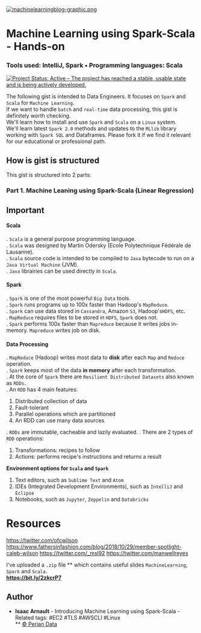 [![machinelearningblog-graphic.png](https://i.postimg.cc/MKPygzQz/machinelearningblog-graphic.png)](https://postimg.cc/fJdt9nCP)

# Machine Learning using Spark-Scala - Hands-on
### Tools used: IntelliJ, Spark • Programming languages: Scala

[![Project Status: Active – The project has reached a stable, usable state and is being actively developed.](https://www.repostatus.org/badges/latest/active.svg)](https://www.repostatus.org/#active)

The following gist is intended to Data Engineers. It focuses on `Spark` and `Scala` for `Machine Learning`.<br>
If we want to handle `batch` and `real-time` data processing, this gist is definitely worth checking.<br>
We'll learn how to install and use `Spark` and `Scala` on a `Linux` system.<br>
We'll learn latest `Spark 2.0` methods and updates to the `MLlib` library working with `Spark SQL` and Dataframes.
Please fork it if we find it relevant for our educational or professional path.

## How is gist is structured
This gist is structured into 2 parts:<br>

### Part 1. Machine Leaning using Spark-Scala (Linear Regression)
  
## Important

#### Scala

. `Scala` is a general purpose programming language.<br>
. `Scala` was designed by Martin Odersky (Ecole Polytechnique Fédérale de Lausanne).<br>
. `Scala` source code is intended to be compiled to `Java` bytecode to run on a `Java Virtual Machine` (JVM).<br>
. `Java` librairies can be used directly in `Scala`.<br>

#### Spark

. `Spark` is one of the most powerful `Big Data` tools.<br>
. `Spark` runs programs up to 100x faster than Hadoop's `MapReduce`.<br>
. `Spark` can use data stored in `Cassandra`, Amazon `S3`, Hadoop's`HDFS`, etc.<br>
. `MapReduce` requires files to be stored in `HDFS`, `Spark` does not.<br>
. `Spark` performs 100x faster than `Mapreduce` because it writes jobs in-memory. `Mapreduce` writes job on disk.

#### Data Processing

. `MapReduce` (Hadoop) writes most data to <b>disk</b> after each `Map` and `Reduce` operation.<br>
. `Spark` keeps most of the data <b>in memory</b> after each transformation.<br>
. At the core of `Spark` there are `Resilient Distributed Datasets` also known as `RDDs`.<br>
. An `RDD` has 4 main features:<br>

1. Distributed collection of data
2. Fault-tolerant
3. Parallel operations which are partitioned
4. An RDD can use many data sources

. `RDDs` are immutable, cacheable and lazily evaluated.
. There are 2 types of `RDD` operations:<br>
  
  1. Transformations: recipes to follow
  2. Actions: performs recipe's instructions and returns a result
  
  <b>Environment options for `Scala` and `Spark`</b>
  
  1. Text editors, such as `Sublime Text` and `Atom`
  2. IDEs (Integrated Development Environments), such as `IntelliJ` and `Eclipse`
  3. Notebooks, such as `Jupyter`, `Zeppelin` and `Databricks`

# Resources

https://twitter.com/ofcwilson
https://www.fathersinfashion.com/blog/2018/10/29/member-spotlight-caleb-wilson
https://twitter.com/_msl92
https://twitter.com/manwellreyes

I've uploaded a `.zip` file ** which contains useful slides `MachineLearning`, `Spark` and `Scala`.<br>
<b>https://bit.ly/2zkcrP7</b>
  
## Author

* **Isaac Arnault** - Introducing Machine Learning using Spark-Scala - Related tags: #EC2 #TLS #AWSCLI #Linux<br>
** <a target="_blank" href="https://www.pieriandata.com/">© Perian Data</a>
